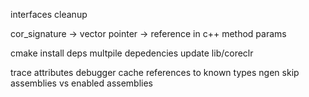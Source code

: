 interfaces
cleanup

cor_signature -> vector
pointer -> reference in c++ method params

cmake install deps
multpile depedencies
update lib/coreclr

trace attributes
debugger
cache references to known types
ngen
skip assemblies vs enabled assemblies
